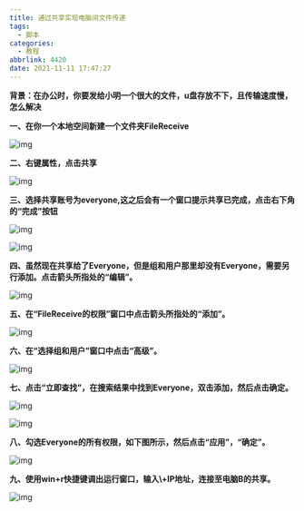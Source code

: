 ```yaml
---
title: 通过共享实现电脑间文件传递
tags:
  - 脚本 
categories:
  - 教程
abbrlink: 4420
date: 2021-11-11 17:47:27
---
```


**背景：在办公时，你要发给小明一个很大的文件，u盘存放不下，且传输速度慢，怎么解决**

**一、在你一个本地空间新建一个文件夹FileReceive**

![img](通过共享实现电脑间文件传递/a8b1afbf5bbc430bb3b4132767d35975.png)

<!--more--> 

**二、右键属性，点击共享**

![img](通过共享实现电脑间文件传递/be1e6ae5c2c84f1bb3c19ddb4f1d4e5f.png)

 **三、选择共享账号为everyone,这之后会有一个窗口提示共享已完成，点击右下角的“完成”按钮**

![img](通过共享实现电脑间文件传递/928ca4e2ef13437e9c5ff9df90a4354e.png)

![img](通过共享实现电脑间文件传递/e36c11e7ffcb41c0bad8c815f78ca397.png)

 **四、虽然现在共享给了Everyone，但是组和用户那里却没有Everyone，需要另行添加。点击箭头所指处的“编辑”。**

 ![img](通过共享实现电脑间文件传递/1b9e8951ac1c4a6bbf8423b51bf8e5a9.png)

 **五、在“FileReceive的权限”窗口中点击箭头所指处的“添加”。**

 ![img](通过共享实现电脑间文件传递/db762c242f92479fb1d54b29811ec9d3.png)

 **六、在“选择组和用户”窗口中点击“高级”。** 

 ![img](通过共享实现电脑间文件传递/6eb3ea6e500e4c34a5819aa5b3ee1e86.png)

  **七、点击“立即查找”，在搜索结果中找到Everyone，双击添加，然后点击确定。**

 ![img](通过共享实现电脑间文件传递/404e1f88728941e58813c17682d28bc6.png)

![img](通过共享实现电脑间文件传递/7ca724ffe1054cddaa33d96830dc79ca.png)

  **八、勾选Everyone的所有权限，如下图所示，然后点击“应用”，“确定”。** 

![img](通过共享实现电脑间文件传递/d1e03223471b4548ac96e8e7929576e6.png)

  **九、使用win+r快捷键调出运行窗口，输入\\+IP地址，连接至电脑B的共享。** 


![img](通过共享实现电脑间文件传递/1bbc15b8aa784bfe8fb8a3faad79768f.png)
